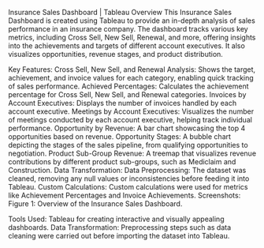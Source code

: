 Insurance Sales Dashboard | Tableau
Overview
This Insurance Sales Dashboard is created using Tableau to provide an in-depth analysis of sales performance in an insurance company. The dashboard tracks various key metrics, including Cross Sell, New Sell, Renewal, and more, offering insights into the achievements and targets of different account executives. It also visualizes opportunities, revenue stages, and product distribution.

Key Features:
Cross Sell, New Sell, and Renewal Analysis: Shows the target, achievement, and invoice values for each category, enabling quick tracking of sales performance.
Achieved Percentages: Calculates the achievement percentage for Cross Sell, New Sell, and Renewal categories.
Invoices by Account Executives: Displays the number of invoices handled by each account executive.
Meetings by Account Executives: Visualizes the number of meetings conducted by each account executive, helping track individual performance.
Opportunity by Revenue: A bar chart showcasing the top 4 opportunities based on revenue.
Opportunity Stages: A bubble chart depicting the stages of the sales pipeline, from qualifying opportunities to negotiation.
Product Sub-Group Revenue: A treemap that visualizes revenue contributions by different product sub-groups, such as Mediclaim and Construction.
Data Transformation:
Data Preprocessing: The dataset was cleaned, removing any null values or inconsistencies before feeding it into Tableau.
Custom Calculations: Custom calculations were used for metrics like Achievement Percentages and Invoice Achievements.
Screenshots:
Figure 1: Overview of the Insurance Sales Dashboard.

Tools Used:
Tableau for creating interactive and visually appealing dashboards.
Data Transformation: Preprocessing steps such as data cleaning were carried out before importing the dataset into Tableau.
